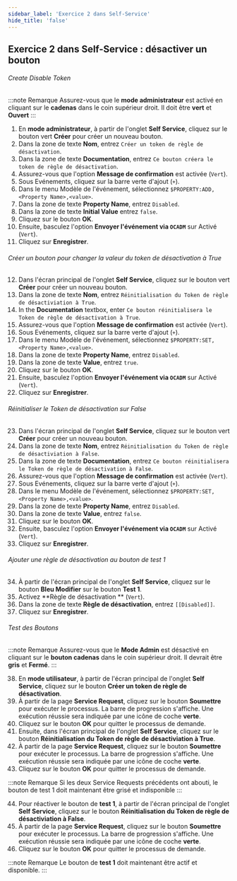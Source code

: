 ```yaml
---
sidebar_label: 'Exercice 2 dans Self-Service'
hide_title: 'false'
---
```


## Exercice 2 dans Self-Service : désactiver un bouton

###### Create Disable Token

:::note Remarque
Assurez-vous que le **mode administrateur** est activé en cliquant sur le **cadenas** dans le coin supérieur droit. Il doit être **vert** et **Ouvert**
:::

1. En **mode administrateur**, à partir de l'onglet **Self Service**, cliquez sur le bouton vert **Créer** pour créer un nouveau bouton.
2. Dans la zone de texte **Nom**, entrez ```Créer un token de règle de désactivation```.
3. Dans la zone de texte **Documentation**, entrez ```Ce bouton créera le token de règle de désactivation```.
4. Assurez-vous que l'option **Message de confirmation** est activée (```Vert```).
5. Sous Evénements, cliquez sur la barre verte d'ajout (```+```).
6. Dans le menu Modèle de l'événement, sélectionnez ```$PROPERTY:ADD,<Property Name>,<value>```.
7. Dans la zone de texte **Property Name**, entrez ```Disabled```.
8. Dans la zone de texte **Initial Value** entrez ```false```.
9. Cliquez sur le bouton **OK**.
10. Ensuite, basculez l'option **Envoyer l'événement via ```OCADM```** sur Activé (```Vert```).
11. Cliquez sur **Enregistrer**.

###### Créer un bouton pour changer la valeur du token de désactivation à True

12. Dans l'écran principal de l'onglet **Self Service**, cliquez sur le bouton vert **Créer** pour créer un nouveau bouton.
13. Dans la zone de texte **Nom**, entrez ```Réinitialisation du Token de règle de désactiviation à True```.
14. In the **Documentation** textbox, enter ```Ce bouton réinitialisera le Token de règle de désactivation à True```.
15. Assurez-vous que l'option **Message de confirmation** est activée (```Vert```).
16. Sous Evénements, cliquez sur la barre verte d'ajout (```+```).
17. Dans le menu Modèle de l'événement,  sélectionnez ```$PROPERTY:SET,<Property Name>,<value>```.
18. Dans la zone de texte **Property Name**, entrez ```Disabled```.
19. Dans la zone de texte **Value**, entrez ```true```.
20. Cliquez sur le bouton **OK**.
21. Ensuite, basculez l'option **Envoyer l'événement via ```OCADM```** sur Activé (```Vert```).
22. Cliquez sur **Enregistrer**. 

###### Réinitialiser le Token de désactivation sur False

23. Dans l'écran principal de l'onglet **Self Service**, cliquez sur le bouton vert **Créer** pour créer un nouveau bouton.
24. Dans la zone de texte **Nom**, entrez ```Réinitialisation du Token de règle de désactiviation à False```.
25. Dans la zone de texte **Documentation**, entrez ```Ce bouton réinitialisera le Token de règle de désactivation à False```.
26. Assurez-vous que l'option **Message de confirmation** est activée (```Vert```).
27. Sous Evénements, cliquez sur la barre verte d'ajout (```+```).
28. Dans le menu Modèle de l'événement,  sélectionnez ```$PROPERTY:SET,<Property Name>,<value>```.
29. Dans la zone de texte **Property Name**, entrez ```Disabled```.
30. Dans la zone de texte **Value**, entrez ```false```.
31. Cliquez sur le bouton **OK**.
32. Ensuite, basculez l'option **Envoyer l'événement via ```OCADM```** sur Activé (```Vert```).
33. Cliquez sur **Enregistrer**.

 
###### Ajouter une règle de désactivation au bouton de test 1

34. À partir de l'écran principal de l'onglet **Self Service**, cliquez sur le bouton **Bleu Modifier** sur le bouton **Test 1**.
35. Activez **Règle de désactivation ** (```Vert```).
36. Dans la zone de texte **Règle de désactivation**, entrez ```[[Disabled]]```.
37. Cliquez sur **Enregistrer**.


###### Test des Boutons

:::note Remarque
Assurez-vous que le **Mode Admin** est désactivé en cliquant sur le **bouton cadenas** dans le coin supérieur droit. Il devrait être **gris** et **Fermé**.
:::

38. En **mode utilisateur**, à partir de l'écran principal de l'onglet **Self Service**, cliquez sur le bouton **Créer un token de règle de désactivation**.
39. À partir de la page **Service Request**, cliquez sur le bouton **Soumettre** pour exécuter le processus. La barre de progression s'affiche. Une exécution réussie sera indiquée par une icône de coche **verte**.
40. Cliquez sur le bouton **OK** pour quitter le processus de demande.
41. Ensuite, dans l'écran principal de l'onglet **Self Service**, cliquez sur le bouton **Réinitialisation du Token de règle de désactiviation à True**.
42. À partir de la page **Service Request**, cliquez sur le bouton **Soumettre** pour exécuter le processus. La barre de progression s'affiche. Une exécution réussie sera indiquée par une icône de coche **verte**.
43. Cliquez sur le bouton **OK** pour quitter le processus de demande.

:::note Remarque
Si les deux Service Requests précédents ont abouti, le bouton de test 1 doit maintenant être grisé et indisponible
:::

44. Pour réactiver le bouton de **test 1**, à partir de l'écran principal de l'onglet **Self Service**, cliquez sur le bouton **Réinitialisation du Token de règle de désactiviation à False**.
45. À partir de la page **Service Request**, cliquez sur le bouton **Soumettre** pour exécuter le processus. La barre de progression s'affiche. Une exécution réussie sera indiquée par une icône de coche **verte**.
46. Cliquez sur le bouton **OK** pour quitter le processus de demande.

:::note Remarque
Le bouton de **test 1** doit maintenant être actif et disponible.
:::
